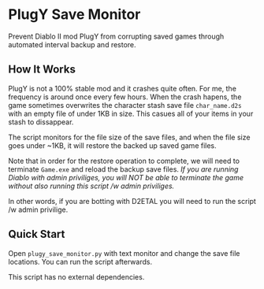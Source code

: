 # PlugY Save Monitor
Prevent Diablo II mod PlugY from corrupting saved games through automated interval backup and restore.

## How It Works
PlugY is not a 100% stable mod and it crashes quite often. For me, the frequency is around once every few hours. When the crash hapens,  the game sometimes overwrites the character stash save file `char_name.d2s` with an empty file of under 1KB in size. This casues all of your items in your stash to dissappear.

The script monitors for the file size of the save files, and when the file size goes under ~1KB, it will restore the backed up saved game files.

Note that in order for the restore operation to complete, we will need to terminate `Game.exe` and reload the backup save files. *If you are running Diablo with admin priviliges, you will NOT be able to terminate the game without also running this script /w admin priviliges.* 

In other words, if you are botting with D2ETAL you will need to run the script /w admin privilige.

## Quick Start
Open `plugy_save_monitor.py` with text monitor and change the save file locations. You can run the script afterwards.

This script has no external dependencies. 
